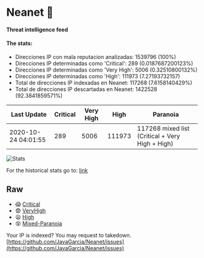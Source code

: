 # Neanet :hocho:
#### Threat intelligence feed
#### The stats:

- Direcciones IP con mala reputacion analizadas: 1539796 (100%)
- Direcciones IP determinadas como 'Critical':  289 (0.0187687200123%)
- Direcciones IP determinadas como 'Very High':  5006 (0.32510800132%)
- Direcciones IP determinadas como 'High':  111973 (7.27193732157)
- Total de direcciones IP indexadas en Neanet:  117268 (7.6158140429%)
- Total de direcciones IP descartadas en Neanet:  1422528 (92.3841859571%)

| Last Update | Critical | Very High | High | Paranoia |
| --- | --- | --- | --- | --- |
| 2020-10-24 04:01:55 | 289 | 5006 | 111973 | 117268 mixed list (Critical + Very High + High)|

![Stats](https://docs.google.com/spreadsheets/d/e/2PACX-1vSnaNMIXVabIpDJjufMlzH7poXnshF3mgd8Is1g9ytUEzVsP5my4Trn8f-xkoLLQ38xpL3HtmUexLo6/pubchart?oid=501124687&format=image)

For the historical stats go to: [link](/stats.csv)
## Raw
- :scream: [Critical](https://raw.githubusercontent.com/JavaGarcia/Neanet/master/blacklists/neanet_critical.txt)
- :fearful: [VeryHigh](https://raw.githubusercontent.com/JavaGarcia/Neanet/master/blacklists/neanet_veryHigh.txtt)
- :frowning: [High](https://raw.githubusercontent.com/JavaGarcia/Neanet/master/blacklists/neanet_high.txt)
- :dizzy_face: [Mixed-Paranoia](https://raw.githubusercontent.com/JavaGarcia/Neanet/master/blacklists/neanet_all.txt)


Your IP is indexed? You may request to takedown. [https://github.com/JavaGarcia/Neanet/issues](https://github.com/JavaGarcia/Neanet/issues)



























































































































































































































































































































































































































































































































































































































































































































































































































































































































































































































































































































































































































































































































































































































































































































































































































































































